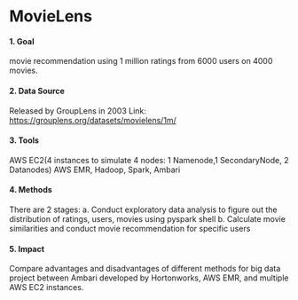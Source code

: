 # MovieLens
#### 1. Goal
movie recommendation using 1 million ratings from 6000 users on 4000 movies.

#### 2. Data Source
Released by GroupLens in 2003 
Link: https://grouplens.org/datasets/movielens/1m/

#### 3. Tools
AWS EC2(4 instances to simulate 4 nodes: 1 Namenode,1 SecondaryNode, 2 Datanodes)
AWS EMR, Hadoop, Spark, Ambari

#### 4. Methods
There are 2 stages:
a. Conduct exploratory data analysis to figure out the distribution of ratings, users, movies using pyspark shell
b. Calculate movie similarities and conduct movie recommendation for specific users 

#### 5. Impact
Compare advantages and disadvantages of different methods for big data project between Ambari developed by Hortonworks, 
AWS EMR, and multiple AWS EC2 instances. 
